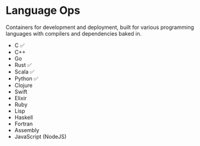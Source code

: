 # Language Ops

Containers for development and deployment, built for various programming languages with compilers and dependencies baked in.  

- C ✅
- C++
- Go 
- Rust ✅
- Scala ✅
- Python ✅
- Clojure
- Swift
- Elixir
- Ruby
- Lisp
- Haskell
- Fortran
- Assembly
- JavaScript (NodeJS)
